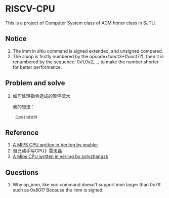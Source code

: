 # RISCV-CPU
This is a project of Computer System class of ACM honor class in SJTU.

## Notice
1. The imm in sltiu command is signed extended, and unsigned compared.
2. The aluop is firstly numbered by the opcode+funct3+(funct7?), then it is renumbered by the sequence: 0x1,0x2,..., to make the number shorter for better performance.

## Problem and solve
1. 如何处理指令造成的暂停流水
	
	我的想法：
		
		见xmind文件		


## Reference
1. [A MIPS CPU written in Verilog by jmahler](https://github.com/jmahler/mips-cpu.git)
2. 自己动手写CPU》雷思磊
3. [A Mips CPU written in verilog by sxtyzhangzk](https://github.com/sxtyzhangzk/mips-cpu.git)

## Questions
1. Why op_imm, like xori command doesn't support imm larger than 0x7ff such as 0x801?
	Because the imm is signed.